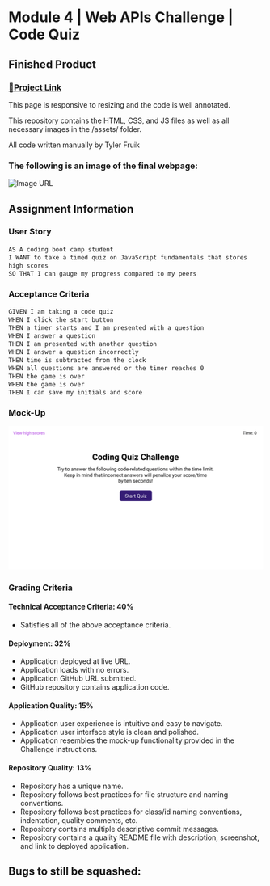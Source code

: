 # Module 4 | Web APIs Challenge | Code Quiz

## Finished Product

### [🔗Project Link](#)
<!-- This project involved building upon pre-laid-out code using HTML, CSS, and JS. Using all three, repairs must be made to a Password Generator.
When functioning properly, the Password Generator will produce a copyable custom line of text that fits the user's parameters.
Users are able to select the 'Uppercase', 'Lowercase', 'Numbers', and 'Symbols' parameters along with a password length between 8 and 128 characters.
The 'Generate Password' button's functionality is locked until at least one of the four parameter buttons have been selected.
Upon clicking, a 'Secure Password' is generated in the space at the bottom that matches the requested criteria! -->
This page is responsive to resizing and the code is well annotated.

This repository contains the HTML, CSS, and JS files as well as all necessary images in the /assets/ folder.

All code written manually by Tyler Fruik

### The following is an image of the final webpage:
![Image URL](#)

## Assignment Information

### User Story
```
AS A coding boot camp student
I WANT to take a timed quiz on JavaScript fundamentals that stores high scores
SO THAT I can gauge my progress compared to my peers
```

### Acceptance Criteria
```
GIVEN I am taking a code quiz
WHEN I click the start button
THEN a timer starts and I am presented with a question
WHEN I answer a question
THEN I am presented with another question
WHEN I answer a question incorrectly
THEN time is subtracted from the clock
WHEN all questions are answered or the timer reaches 0
THEN the game is over
WHEN the game is over
THEN I can save my initials and score
```
### Mock-Up
![Image URL](./assets/images/mockup.gif)

### Grading Criteria

#### Technical Acceptance Criteria: 40%
- Satisfies all of the above acceptance criteria.

#### Deployment: 32%
- Application deployed at live URL.
- Application loads with no errors.
- Application GitHub URL submitted.
- GitHub repository contains application code.

#### Application Quality: 15%
- Application user experience is intuitive and easy to navigate.
- Application user interface style is clean and polished.
- Application resembles the mock-up functionality provided in the Challenge instructions.

#### Repository Quality: 13%
- Repository has a unique name.
- Repository follows best practices for file structure and naming conventions.
- Repository follows best practices for class/id naming conventions, indentation, quality comments, etc.
- Repository contains multiple descriptive commit messages.
- Repository contains a quality README file with description, screenshot, and link to deployed application.

## Bugs to still be squashed: